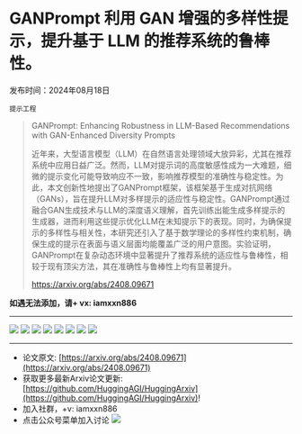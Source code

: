 # GANPrompt 利用 GAN 增强的多样性提示，提升基于 LLM 的推荐系统的鲁棒性。
发布时间：2024年08月18日

`提示工程`
> GANPrompt: Enhancing Robustness in LLM-Based Recommendations with GAN-Enhanced Diversity Prompts
>
> 近年来，大型语言模型（LLM）在自然语言处理领域大放异彩，尤其在推荐系统中应用日益广泛。然而，LLM对提示词的高度敏感性成为一大难题，细微的提示变化可能导致响应不一致，影响推荐模型的准确性与稳定性。为此，本文创新性地提出了GANPrompt框架，该框架基于生成对抗网络（GANs），旨在提升LLM对多样提示的适应性与稳定性。GANPrompt通过融合GAN生成技术与LLM的深度语义理解，首先训练出能生成多样提示的生成器，进而利用这些提示优化LLM在未知提示下的表现。同时，为确保提示的多样性与相关性，本研究还引入了基于数学理论的多样性约束机制，确保生成的提示在表面与语义层面均能覆盖广泛的用户意图。实验证明，GANPrompt在复杂动态环境中显著提升了推荐系统的适应性与鲁棒性，相较于现有顶尖方法，其在准确性与鲁棒性上均有显著提升。
>
> https://arxiv.org/abs/2408.09671

**如遇无法添加，请+ vx: iamxxn886**
<hr />

![](https://raw.githubusercontent.com/HuggingAGI/HuggingArxiv/main/paper_images/2408.09671/x1.png)
![](https://raw.githubusercontent.com/HuggingAGI/HuggingArxiv/main/paper_images/2408.09671/x2.png)
![](https://raw.githubusercontent.com/HuggingAGI/HuggingArxiv/main/paper_images/2408.09671/x3.png)
![](https://raw.githubusercontent.com/HuggingAGI/HuggingArxiv/main/paper_images/2408.09671/x4.png)
![](https://raw.githubusercontent.com/HuggingAGI/HuggingArxiv/main/paper_images/2408.09671/x5.png)
![](https://raw.githubusercontent.com/HuggingAGI/HuggingArxiv/main/paper_images/2408.09671/x6.png)
![](https://raw.githubusercontent.com/HuggingAGI/HuggingArxiv/main/paper_images/2408.09671/x7.png)
![](https://raw.githubusercontent.com/HuggingAGI/HuggingArxiv/main/paper_images/2408.09671/x8.png)

<hr />

- 论文原文: [https://arxiv.org/abs/2408.09671](https://arxiv.org/abs/2408.09671)
- 获取更多最新Arxiv论文更新: [https://github.com/HuggingAGI/HuggingArxiv](https://github.com/HuggingAGI/HuggingArxiv)!
- 加入社群，+v: iamxxn886
- 点击公众号菜单加入讨论
![](https://raw.githubusercontent.com/HuggingAGI/wx_assets/main/2024/07/31/1722434818326-94339e92-22f1-4472-9d27-fed232f70b5d.jpeg)